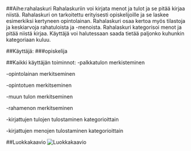 ##Aihe:rahalaskuri 
Rahalaskuriin voi kirjata menot ja tulot ja se pitää kirjaa niistä. Rahalaskuri on tarkoitettu erityisesti opiskelijoille ja se laskee esimerkiksi kertyneen opintolainan. Rahalaskuri osaa kertoa myös tilastoja ja keskiarvoja rahatuloista ja -menoista. Rahalaskuri kategorisoi menot ja pitää niistä kirjaa. Käyttäjä voi halutessaan saada tietää paljonko kuhunkin kategoriaan kuluu.

##Käyttäjä: ###opiskelija

##Kaikki käyttäjän toiminnot:
-palkkatulon merkisteminen

-opintolainan merkitseminen

-opintotuen merkitseminen

-muun tulon merkitseminen

-rahamenon merkitseminen

-kirjattujen tulojen tulostaminen kategorioittain

-kirjattujen menojen tulostaminen kategorioittain

##Luokkakaavio
![Luokkakaavio](~/anninharjoitusty-/dokumentaatio/luokkakaavio.jpg "Luokkakaavio")

